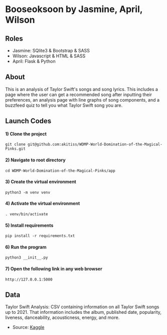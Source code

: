 # Booseoksoon by Jasmine, April, Wilson

## Roles
- Jasmine: SQlite3 & Bootstrap & SASS
- Wilson: Javascript & HTML & SASS
- April: Flask & Python 

## About
This is an analysis of Taylor Swift's songs and song lyrics. This includes a page where the user can get a recommended song after inputting their preferences, an analysis page with line graphs of song components, and a buzzfeed quiz to tell you what Taylor Swift song you are. 


## Launch Codes
#### 1) Clone the project
```
git clone git@github.com:akitiss/WDMP-World-Domination-of-the-Magical-Pinks.git
```

#### 2) Navigate to root directory
``` 
cd WDMP-World-Domination-of-the-Magical-Pinks/app
```

#### 3) Create the virtual environment
```
python3 -m venv venv
```

#### 4) Activate the virtual environment
```
. venv/bin/activate
```

#### 5) Install requirements
```
pip install -r requirements.txt
```

#### 6) Run the program

``` 
python3 __init__.py
```

#### 7) Open the following link in any web browser
```
http://127.0.0.1:5000
```

## Data
Taylor Swift Analysis: CSV containing information on all Taylor Swift songs up to 2021. That information includes the album, published date, popularity, liveness, danceability, acousticness, energy, and more. 
  - Source: [Kaggle](https://www.kaggle.com/datasets/thespacefreak/taylor-swift-spotify-data)
